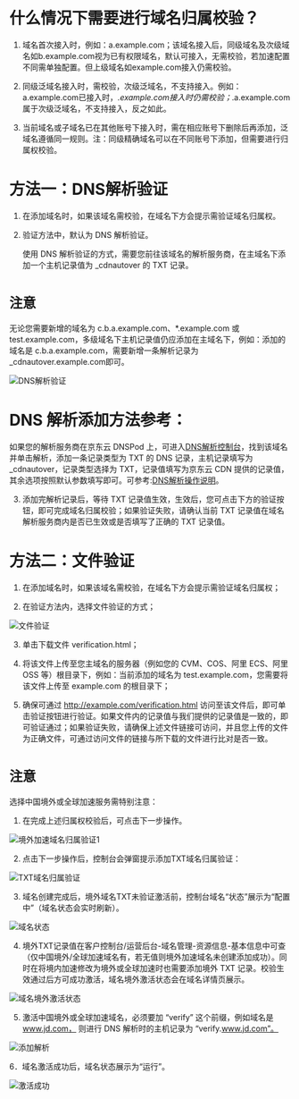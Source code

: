 # **什么情况下需要进行域名归属校验？**

1.	域名首次接入时，例如：a.example.com；该域名接入后，同级域名及次级域名如b.example.com视为已有权限域名，默认可接入，无需校验，若加速配置不同需单独配置。但上级域名如example.com接入仍需校验。

2.	同级泛域名接入时，需校验，次级泛域名，不支持接入。例如：a.example.com已接入时，*.example.com接入时仍需校验；*.a.example.com属于次级泛域名，不支持接入，反之如此。

3.	当前域名或子域名已在其他账号下接入时，需在相应账号下删除后再添加，泛域名遵循同一规则。注：同级精确域名可以在不同账号下添加，但需要进行归属权校验。

# **方法一：DNS解析验证**

1. 在添加域名时，如果该域名需校验，在域名下方会提示需验证域名归属权。

2. 验证方法中，默认为 DNS 解析验证。

   使用 DNS 解析验证的方式，需要您前往该域名的解析服务商，在主域名下添加一个主机记录值为 _cdnautover 的 TXT 记录。

# **`注意`**

   无论您需要新增的域名为 c.b.a.example.com、\*.example.com 或 test.example.com，多级域名下主机记录值仍应添加在主域名下，例如：添加的域名是 c.b.a.example.com，需要新增一条解析记录为 _cdnautover.example.com即可。

   ![DNS解析验证](https://github.com/jdcloudcom/cn/blob/cdn_20220222_api/image/CDN/DNS解析验证.png)

   # **DNS 解析添加方法参考：**

   如果您的解析服务商在京东云 DNSPod 上，可进入[DNS解析控制台](https://www.jdcloud.com/cn/products/jd-cloud-dns)，找到该域名并单击解析，添加一条记录类型为 TXT 的 DNS 记录，主机记录填写为_cdnautover，记录类型选择为 TXT，记录值填写为京东云 CDN 提供的记录值，其余选项按照默认参数填写即可。可参考:[DNS解析操作说明](https://docs.jdcloud.com/cn/jd-cloud-dns/domain-record-add)。

3. 添加完解析记录后，等待 TXT 记录值生效，生效后，您可点击下方的验证按钮，即可完成域名归属校验；如果验证失败，请确认当前 TXT 记录值在域名解析服务商内是否已生效或是否填写了正确的 TXT 记录值。

# **方法二：文件验证**

1.	在添加域名时，如果该域名需校验，在域名下方会提示需验证域名归属权；

2.	在验证方法内，选择文件验证的方式；

![文件验证](https://github.com/jdcloudcom/cn/blob/cdn_20220222_api/image/CDN/文件验证.png)

3.	单击下载文件 verification.html；

4.	将该文件上传至您主域名的服务器（例如您的 CVM、COS、阿里 ECS、阿里 OSS 等）根目录下，例如：当前添加的域名为 test.example.com，您需要将该文件上传至 example.com 的根目录下；

5.	确保可通过 http://example.com/verification.html 访问至该文件后，即可单击验证按钮进行验证。如果文件内的记录值与我们提供的记录值是一致的，即可验证通过；如果验证失败，请确保上述文件链接可访问，并且您上传的文件为正确文件，可通过访问文件的链接与所下载的文件进行比对是否一致。

# **`注意`**

选择中国境外或全球加速服务需特别注意：

1. 在完成上述归属权校验后，可点击下一步操作。
   
![境外加速域名归属验证1](https://github.com/jdcloudcom/cn/blob/cdn_20220222_api/image/CDN/境外加速域名归属验证1.png)
  
2. 点击下一步操作后，控制台会弹窗提示添加TXT域名归属验证：
  
![TXT域名归属验证](https://github.com/jdcloudcom/cn/blob/cdn_20220222_api/image/CDN/TXT域名归属验证.png)

3. 域名创建完成后，境外域名TXT未验证激活前，控制台域名“状态”展示为“配置中”（域名状态会实时刷新）。

![域名状态](https://github.com/jdcloudcom/cn/blob/cdn_20220222_api/image/CDN/域名状态.png)

4. 境外TXT记录值在客户控制台/运营后台-域名管理-资源信息-基本信息中可查（仅中国境外/全球加速域名有，若无值则境外加速域名未创建添加成功）。同时在将境内加速修改为境外或全球加速时也需要添加境外 TXT 记录。校验生效通过后方可成功激活，域名境外激活状态会在域名详情页展示。

![域名境外激活状态](https://github.com/jdcloudcom/cn/blob/cdn_20220222_api/image/CDN/域名境外激活状态.png)

5. 激活中国境外或全球加速域名，必须要加 “verify” 这个前缀，例如域名是 www.jd.com， 则进行 DNS 解析时的主机记录为 “verify.www.jd.com”。

![添加解析](https://github.com/jdcloudcom/cn/blob/cdn_20220222_api/image/CDN/添加解析.png)

6．域名激活成功后，域名状态展示为“运行”。

![激活成功](https://github.com/jdcloudcom/cn/blob/cdn_20220222_api/image/CDN/激活成功.png)
